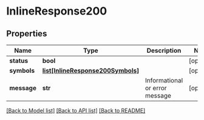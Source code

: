 # InlineResponse200

## Properties
Name | Type | Description | Notes
------------ | ------------- | ------------- | -------------
**status** | **bool** |  | [optional] 
**symbols** | [**list[InlineResponse200Symbols]**](InlineResponse200Symbols.md) |  | [optional] 
**message** | **str** | Informational or error message | [optional] 

[[Back to Model list]](../README.md#documentation-for-models) [[Back to API list]](../README.md#documentation-for-api-endpoints) [[Back to README]](../README.md)

